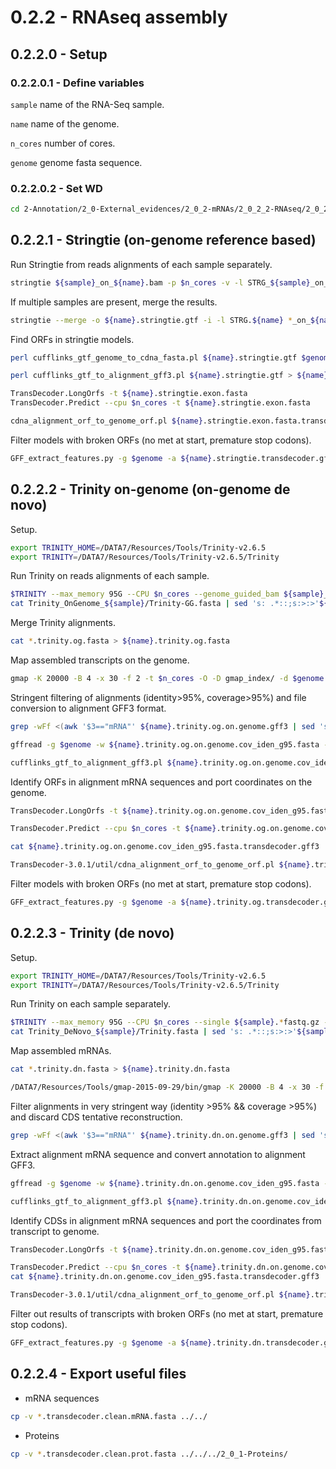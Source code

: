 0.2.2 - RNAseq assembly
=======================

## 0.2.2.0 - Setup

### 0.2.2.0.1 - Define variables

`sample` name of the RNA-Seq sample.

`name` name of the genome.

`n_cores` number of cores.

`genome` genome fasta sequence.

### 0.2.2.0.2 - Set WD

```bash
cd 2-Annotation/2_0-External_evidences/2_0_2-mRNAs/2_0_2_2-RNAseq/2_0_2_2_2-RNAseq_assembly
```

0.2.2.1 - Stringtie (on-genome reference based)
-----------------------------------------------

Run Stringtie from reads alignments of each sample separately.

``` bash
stringtie ${sample}_on_${name}.bam -p $n_cores -v -l STRG_${sample}_on_${name} -o ${sample}_on_${name}.stringtie.gtf -A ${sample}_on_${name}.stringtie.abundance.txt 2> err | tee log
```

If multiple samples are present, merge the results.

``` bash
stringtie --merge -o ${name}.stringtie.gtf -i -l STRG.${name} *_on_${name}.stringtie.gtf
```

Find ORFs in stringtie models.

``` bash
perl cufflinks_gtf_genome_to_cdna_fasta.pl ${name}.stringtie.gtf $genome > ${name}.stringtie.exon.fasta

perl cufflinks_gtf_to_alignment_gff3.pl ${name}.stringtie.gtf > ${name}.stringtie.alignment.gff3

TransDecoder.LongOrfs -t ${name}.stringtie.exon.fasta
TransDecoder.Predict --cpu $n_cores -t ${name}.stringtie.exon.fasta

cdna_alignment_orf_to_genome_orf.pl ${name}.stringtie.exon.fasta.transdecoder.gff3 ${name}.stringtie.alignment.gff3 ${name}.stringtie.exon.fasta > ${name}.stringtie.transdecoder.gff3
```

Filter models with broken ORFs (no met at start, premature stop codons).

``` bash
GFF_extract_features.py -g $genome -a ${name}.stringtie.transdecoder.gff3 -p ${name}.stringtie.transdecoder.clean > ${name}.stringtie.transdecoder.clean.log
```

0.2.2.2 - Trinity on-genome (on-genome de novo)
-----------------------------------------------

Setup.

``` bash
export TRINITY_HOME=/DATA7/Resources/Tools/Trinity-v2.6.5
export TRINITY=/DATA7/Resources/Tools/Trinity-v2.6.5/Trinity
```

Run Trinity on reads alignments of each sample.

``` bash
$TRINITY --max_memory 95G --CPU $n_cores --genome_guided_bam ${sample}_on_${name}.bam --genome_guided_max_intron 15000 --min_contig_length 200 --normalize_max_read_cov 30 --jaccard_clip --output Trinity_OnGenome_${sample} 2>&1 > Trinity_OnGenome_${sample}.trinity_log.txt
cat Trinity_OnGenome_${sample}/Trinity-GG.fasta | sed 's: .*::;s:>:>'${sample}'-:' > ${sample}.trinity.og.fasta
```

Merge Trinity alignments.

``` bash
cat *.trinity.og.fasta > ${name}.trinity.og.fasta
```

Map assembled transcripts on the genome.

``` bash
gmap -K 20000 -B 4 -x 30 -f 2 -t $n_cores -O -D gmap_index/ -d $genome ${name}.trinity.og.fasta > ${name}.trinity.og.on.genome.gff3 2>> ${name}.trinity.og.on.genome.err
```

Stringent filtering of alignments (identity\>95%, coverage\>95%) and file conversion to alignment GFF3 format.

``` bash
grep -wFf <(awk '$3=="mRNA"' ${name}.trinity.og.on.genome.gff3 | sed 's:;:\t:g;s:=:\t:g' | awk '$16>95 && $18>95 {print $14; print $10}') ${name}.trinity.og.on.genome.gff3| awk '$3!="CDS"' > ${name}.trinity.og.on.genome.cov_iden_g95.gff3

gffread -g $genome -w ${name}.trinity.og.on.genome.cov_iden_g95.fasta -o - -T ${name}.trinity.og.on.genome.cov_iden_g95.gff3 > ${name}.trinity.og.on.genome.cov_iden_g95.gtf

cufflinks_gtf_to_alignment_gff3.pl ${name}.trinity.og.on.genome.cov_iden_g95.gtf > ${name}.trinity.og.on.genome.cov_iden_g95.alignment.gff3
```

Identify ORFs in alignment mRNA sequences and port coordinates on the genome.

``` bash
TransDecoder.LongOrfs -t ${name}.trinity.og.on.genome.cov_iden_g95.fasta

TransDecoder.Predict --cpu $n_cores -t ${name}.trinity.og.on.genome.cov_iden_g95.fasta

cat ${name}.trinity.og.on.genome.cov_iden_g95.fasta.transdecoder.gff3 | awk '$7!="-"' > ${name}.trinity.og.on.genome.cov_iden_g95.fasta.transdecoder.no_minus.gff3

TransDecoder-3.0.1/util/cdna_alignment_orf_to_genome_orf.pl ${name}.trinity.og.on.genome.cov_iden_g95.fasta.transdecoder.no_minus.gff3 ${name}.trinity.og.on.genome.cov_iden_g95.alignment.gff3 ${name}.trinity.og.on.genome.cov_iden_g95.fasta > ${name}.trinity.og.transdecoder.gff3
```

Filter models with broken ORFs (no met at start, premature stop codons).

``` bash
GFF_extract_features.py -g $genome -a ${name}.trinity.og.transdecoder.gff3 -p ${name}.trinity.og.transdecoder.clean 2> ${name}.trinity.og.transdecoder.clean.log
```

0.2.2.3 - Trinity (de novo)
---------------------------

Setup.

``` bash
export TRINITY_HOME=/DATA7/Resources/Tools/Trinity-v2.6.5
export TRINITY=/DATA7/Resources/Tools/Trinity-v2.6.5/Trinity
```

Run Trinity on each sample separately.

``` bash
$TRINITY --max_memory 95G --CPU $n_cores --single ${sample}.*fastq.gz --seqType fq --min_contig_length 200 --normalize_max_read_cov 30 --jaccard_clip --output Trinity_DeNovo_${sample} 2>&1 > Trinity_DeNovo_${sample}.trinity_log.txt
cat Trinity_DeNovo_${sample}/Trinity.fasta | sed 's: .*::;s:>:>'${sample}'_:' > ${sample}.trinity.dn.fasta
```

Map assembled mRNAs.

``` bash
cat *.trinity.dn.fasta > ${name}.trinity.dn.fasta

/DATA7/Resources/Tools/gmap-2015-09-29/bin/gmap -K 20000 -B 4 -x 30 -f 2 -t $n_cores -O -D gmap_index/ -d $genome ${name}.trinity.dn.fasta > ${name}.trinity.dn.on.genome.gff3 2>> ${name}.trinity.dn.on.genome.err
```

Filter alignments in very stringent way (identity \>95% && coverage \>95%) and discard CDS tentative reconstruction.

``` bash
grep -wFf <(awk '$3=="mRNA"' ${name}.trinity.dn.on.genome.gff3 | sed 's:;:\t:g;s:=:\t:g' | awk '$16>95 && $18>95 {print $14; print $10}') ${name}.trinity.dn.on.genome.gff3 | awk '$3!="CDS"'> ${name}.trinity.dn.on.genome.cov_iden_g95.gff3
```

Extract alignment mRNA sequence and convert annotation to alignment GFF3.

``` bash
gffread -g $genome -w ${name}.trinity.dn.on.genome.cov_iden_g95.fasta -o - -T ${name}.trinity.dn.on.genome.cov_iden_g95.gff3 > ${name}.trinity.dn.on.genome.cov_iden_g95.gtf

cufflinks_gtf_to_alignment_gff3.pl ${name}.trinity.dn.on.genome.cov_iden_g95.gtf > ${name}.trinity.dn.on.genome.cov_iden_g95.alignment.gff3
```

Identify CDSs in alignment mRNA sequences and port the coordinates from transcript to genome.

``` bash
TransDecoder.LongOrfs -t ${name}.trinity.dn.on.genome.cov_iden_g95.fasta

TransDecoder.Predict --cpu $n_cores -t ${name}.trinity.dn.on.genome.cov_iden_g95.fasta
cat ${name}.trinity.dn.on.genome.cov_iden_g95.fasta.transdecoder.gff3 | awk '$7!="-"' > ${name}.trinity.dn.on.genome.cov_iden_g95.fasta.transdecoder.no_minus.gff3

TransDecoder-3.0.1/util/cdna_alignment_orf_to_genome_orf.pl ${name}.trinity.dn.on.genome.cov_iden_g95.fasta.transdecoder.no_minus.gff3 ${name}.trinity.dn.on.genome.cov_iden_g95.alignment.gff3 ${name}.trinity.dn.on.genome.cov_iden_g95.fasta > ${name}.trinity.dn.transdecoder.gff3
```

Filter out results of transcripts with broken ORFs (no met at start, premature stop codons).

``` bash
GFF_extract_features.py -g $genome -a ${name}.trinity.dn.transdecoder.gff3 -p ${name}.trinity.dn.transdecoder.clean 2> ${name}.trinity.dn.transdecoder.clean.log
```

0.2.2.4 - Export useful files
-----------------------------

-   mRNA sequences

``` bash
cp -v *.transdecoder.clean.mRNA.fasta ../../
```

-   Proteins

``` bash
cp -v *.transdecoder.clean.prot.fasta ../../../2_0_1-Proteins/
```


